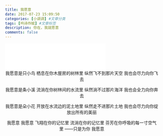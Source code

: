 ```yaml
---
title: 我愿意
date: 2017-07-23 15:09:50
categories: [小调调] #文章分类
tags: [吟诗作赋] #文章标签
description: 你在，我就愿意
comments: false
---
```

<iframe frameborder="no" border="0" marginwidth="0" marginheight="0" width=330 height=86 src="//music.163.com/outchain/player?type=2&id=299075&auto=1&height=66"></iframe>
<!--more-->
<center>
  我愿意是只小鸟
  栖息在你木屋房的树林里
  纵然飞不到那片天空
  我也会尽力向你飞去

  我愿意是条小溪
  流淌在你树林间的水流里
  纵然淌不过那片海洋
  我也会全力向你奔去
  
  我愿意是朵小花
  开放在水流边的泥土地里
  纵然走不进那片土地
  我也会尽力向你绽放出所有的美丽

  我愿意   我愿意
  飞翔在你的记忆里
  流淌在你的记忆里
  芬芳在你呼吸的每一寸空气里
  ——只是为你   我愿意
</center>

